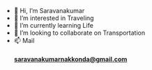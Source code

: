 - 👋 Hi, I’m Saravanakumar
- 👀 I’m interested in Traveling
- 🌱 I’m currently learning Life
- 💞️ I’m looking to collaborate on Transportation
- 📫 Mail <h4>saravanakumarnakkonda@gmail.com</h4>

<!---
saravana2008/saravana2008 is a ✨ special ✨ repository because its `README.md` (this file) appears on your GitHub profile.
You can click the Preview link to take a look at your changes.
--->
